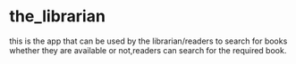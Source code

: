 # the_librarian
this is the app that can be used by the librarian/readers to search for books whether they are available or not,readers can search for the required book.
<br>

